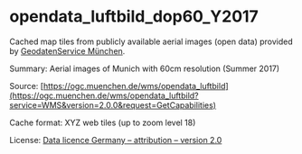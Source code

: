 # opendata_luftbild_dop60_Y2017

Cached map tiles from publicly available aerial images (open data) provided by [GeodatenService München](https://stadt.muenchen.de/infos/portrait-geodatenservice.html).

Summary: Aerial images of Munich with 60cm resolution (Summer 2017)

Source: [https://ogc.muenchen.de/wms/opendata_luftbild](https://ogc.muenchen.de/wms/opendata_luftbild?service=WMS&version=2.0.0&request=GetCapabilities)

Cache format: XYZ web tiles (up to zoom level 18)

License: [Data licence Germany – attribution – version 2.0](https://www.govdata.de/dl-de/by-2-0)
